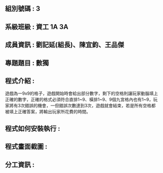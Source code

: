 ## 組別號碼 : 3


## 系級班級 : 資工 1A 3A


## 成員資訊 : 劉記延(組長)、陳宜鈞、王品傑


## 專題題目 : 數獨


## 程式介紹 :

遊戲為一9x9的格子，遊戲開始時會給出部分數字，剩下的空格則讓玩家動腦填上正確的數字，正確的格式必須符合直排1~9、橫排1~9、9個九宮格內也有1~9，玩家將有3次錯誤的機會，一但錯誤次數達到3次，遊戲就會結束，若是所有空格都被填上正確答案，將輸出玩家所花費的時間。

## 程式如何安裝執行 :


## 程式畫面截圖 :


## 分工資訊 :
